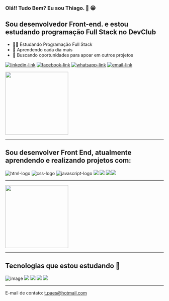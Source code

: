 ### Olá!! Tudo Bem? Eu sou Thiago. 👋 😁

<h2>Sou desenvolvedor Front-end. e estou estudando programação Full Stack no DevClub</h2>

- 👨‍💻 Estudando Programação Full Stack  
- 🚀 Aprendendo cada dia mais 
- 💼 Buscando oportunidades para apoar em outros projetos 


<a href="https://www.linkedin.com/in/thiagopaes98"><img src="https://img.shields.io/badge/LinkedIn-0077B5?style=for-the-badge&logo=linkedin&logoColor=white" alt="linkedin-link"/></a> <a href="https://www.facebook.com/thiago.paes.1"><img src="https://img.shields.io/badge/Facebook-1877F2?style=for-the-badge&logo=facebook&logoColor=white" alt="facebook-link"/></a> <a href="https://wa.me/5541991737604?text=Ol%C3%A1,%20Meu%20nome%20%C3%A9%20Thiago!"><img src="https://img.shields.io/badge/WhatsApp-25D366?style=for-the-badge&logo=whatsapp&logoColor=white" alt="whatsapp-link"/></a> <a href="https://malito:t.paes@hotmail.com"><img src="https://img.shields.io/badge/Microsoft_Outlook-0078D4?style=for-the-badge&logo=microsoft-outlook&logoColor=white" alt="email-link"/></a>



<a  href="https://github.com/anuraghazra/github-readme-stats">
  <img  height=200 align="center" src="https://github-readme-stats.vercel.app/api?username=Thiagohpaes" />
</a>


_______

## Sou desenvolver Front End, atualmente aprendendo e realizando projetos com:

<img src="https://img.shields.io/badge/HTML5-E34F26?style=for-the-badge&logo=html5&logoColor=white" alt="html-logo"/> <img src="https://img.shields.io/badge/CSS3-1572B6?style=for-the-badge&logo=css3&logoColor=white" alt="css-logo"/> <img src="https://img.shields.io/badge/JavaScript-F7DF1E?style=for-the-badge&logo=javascript&logoColor=black" alt="javascript-logo"/> <img src="https://img.shields.io/badge/Git-F05032.svg?style=for-the-badge&logo=Git&logoColor=white"/> <img src="https://img.shields.io/badge/GitHub-181717.svg?style=for-the-badge&logo=GitHub&logoColor=white"/> <img src="https://img.shields.io/badge/Figma-F24E1E.svg?style=for-the-badge&logo=Figma&logoColor=white"/><img src="https://img.shields.io/badge/Visual%20Studio%20Code-007ACC.svg?style=for-the-badge&logo=Visual-Studio-Code&logoColor=white"/>



_____
<a href="https://github.com/anuraghazra/convoychat">
  <img  height=200 align="center" src="https://github-readme-stats.vercel.app/api/top-langs?username=Thiagohpaes&layout=compact&langs_count=8&card_width=320" />
</a>


______
## Tecnologias que estou estudando 🚀
![image](https://github.com/Thiagohpaes/Thiagohpaes/assets/73676802/456f57df-c7db-401a-8c33-fd3c3996ab7d) <img src="https://img.shields.io/badge/TypeScript-3178C6.svg?style=for-the-badge&logo=TypeScript&logoColor=white"/> <img src="https://img.shields.io/badge/Node.js-339933.svg?style=for-the-badge&logo=nodedotjs&logoColor=white"/> <img src="https://img.shields.io/badge/Microsoft%20SQL%20Server-CC2927.svg?style=for-the-badge&logo=Microsoft-SQL-Server&logoColor=white"/> <img src="https://img.shields.io/badge/Bootstrap-7952B3.svg?style=for-the-badge&logo=Bootstrap&logoColor=white"/>








________

E-mail de contato: t.paes@hotmail.com
